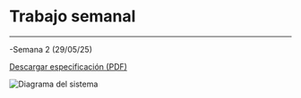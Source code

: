 # Trabajo semanal
---
-Semana 2 (29/05/25)

[Descargar especificación (PDF)](docs/recursos/ScanSyllabusProyectoIngenieria.pdf)  


![Diagrama del sistema](recursos/imgs/ImagendeWhatsApp2025-08-28alas22.59.30_773a837f.jpeg)
